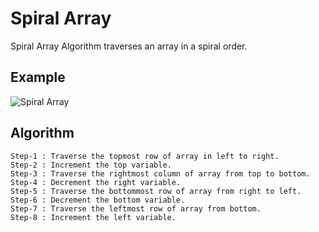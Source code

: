 # Spiral Array

Spiral Array Algorithm traverses an array in a spiral order.

## Example

![Spiral Array](http://1.bp.blogspot.com/-CD9C_7oeI3I/VgwL3AO-IeI/AAAAAAAACBc/EG-WAf-y_7E/s1600/spiral-circular-matrix.jpg)

## Algorithm

```
Step-1 : Traverse the topmost row of array in left to right.
Step-2 : Increment the top variable.
Step-3 : Traverse the rightmost column of array from top to bottom.
Step-4 : Decrement the right variable.
Step-5 : Traverse the bottommost row of array from right to left.
Step-6 : Decrement the bottom variable.
Step-7 : Traverse the leftmost row of array from bottom.
Step-8 : Increment the left variable.
```

